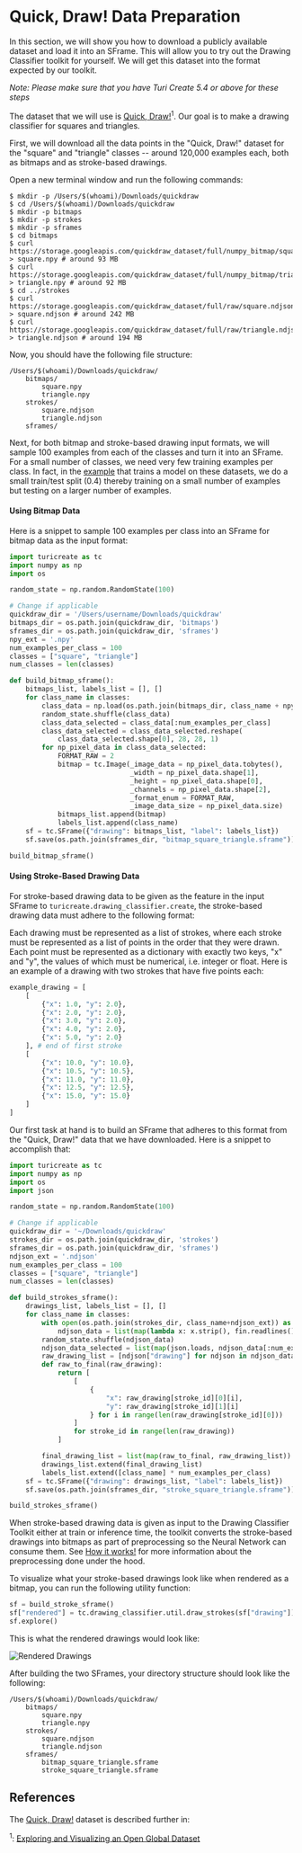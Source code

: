 # Quick, Draw! Data Preparation

In this section, we will show you how to download a publicly available dataset
and load it into an SFrame. This will allow you to try out the Drawing Classifier
toolkit for yourself. We will get this dataset into the format expected by our
toolkit.

*Note: Please make sure that you have Turi Create 5.4 or above for these steps*

The dataset that we will use is 
[Quick, Draw!](https://quickdraw.withgoogle.com/data)<sup>1</sup>. Our goal is to
make a drawing classifier for squares and triangles. 

First, we will download all the data points in the "Quick, Draw!" dataset for
the "square" and "triangle" classes -- around 120,000 examples each, 
both as bitmaps and as stroke-based drawings.

Open a new terminal window and run the following commands:

```
$ mkdir -p /Users/$(whoami)/Downloads/quickdraw
$ cd /Users/$(whoami)/Downloads/quickdraw
$ mkdir -p bitmaps
$ mkdir -p strokes
$ mkdir -p sframes
$ cd bitmaps
$ curl https://storage.googleapis.com/quickdraw_dataset/full/numpy_bitmap/square.npy > square.npy # around 93 MB
$ curl https://storage.googleapis.com/quickdraw_dataset/full/numpy_bitmap/triangle.npy > triangle.npy # around 92 MB
$ cd ../strokes
$ curl https://storage.googleapis.com/quickdraw_dataset/full/raw/square.ndjson > square.ndjson # around 242 MB
$ curl https://storage.googleapis.com/quickdraw_dataset/full/raw/triangle.ndjson > triangle.ndjson # around 194 MB
```

Now, you should have the following file structure:

```
/Users/$(whoami)/Downloads/quickdraw/
    bitmaps/
        square.npy
        triangle.npy
    strokes/
        square.ndjson
        triangle.ndjson
    sframes/

```

Next, for both bitmap and stroke-based drawing input formats, 
we will sample 100 examples from each of the classes and turn it into an SFrame.
For a small number of classes, we need very few training examples per class. 
In fact, in the [example](README.md) that trains a model on these datasets,
we do a small train/test split (0.4) thereby training on a small number of 
examples but testing on a larger number of examples.

#### Using Bitmap Data

Here is a snippet to sample 100 examples per class into an SFrame for bitmap 
data as the input format:

```python
import turicreate as tc
import numpy as np
import os

random_state = np.random.RandomState(100)

# Change if applicable
quickdraw_dir = '/Users/username/Downloads/quickdraw'
bitmaps_dir = os.path.join(quickdraw_dir, 'bitmaps')
sframes_dir = os.path.join(quickdraw_dir, 'sframes')
npy_ext = '.npy'
num_examples_per_class = 100
classes = ["square", "triangle"]
num_classes = len(classes)

def build_bitmap_sframe():
    bitmaps_list, labels_list = [], []
    for class_name in classes:
        class_data = np.load(os.path.join(bitmaps_dir, class_name + npy_ext))
        random_state.shuffle(class_data)
        class_data_selected = class_data[:num_examples_per_class]
        class_data_selected = class_data_selected.reshape(
            class_data_selected.shape[0], 28, 28, 1)
        for np_pixel_data in class_data_selected:
            FORMAT_RAW = 2
            bitmap = tc.Image(_image_data = np_pixel_data.tobytes(),
                              _width = np_pixel_data.shape[1],
                              _height = np_pixel_data.shape[0],
                              _channels = np_pixel_data.shape[2],
                              _format_enum = FORMAT_RAW,
                              _image_data_size = np_pixel_data.size)
            bitmaps_list.append(bitmap)
            labels_list.append(class_name)
    sf = tc.SFrame({"drawing": bitmaps_list, "label": labels_list})
    sf.save(os.path.join(sframes_dir, "bitmap_square_triangle.sframe"))

build_bitmap_sframe()
```

#### Using Stroke-Based Drawing Data

For stroke-based drawing data to be given as the feature in the input SFrame 
to `turicreate.drawing_classifier.create`, the stroke-based drawing data 
must adhere to the following format:

Each drawing must be represented as a list of strokes, where each stroke must 
be represented as a list of points in the order that they were drawn. 
Each point must be represented as a dictionary with exactly two keys, 
"x" and "y", the values of which must be numerical, i.e. integer or float.
Here is an example of a drawing with two strokes that have five points each:

```python
example_drawing = [
    [
        {"x": 1.0, "y": 2.0},
        {"x": 2.0, "y": 2.0},
        {"x": 3.0, "y": 2.0},
        {"x": 4.0, "y": 2.0},
        {"x": 5.0, "y": 2.0}
    ], # end of first stroke
    [
        {"x": 10.0, "y": 10.0},
        {"x": 10.5, "y": 10.5},
        {"x": 11.0, "y": 11.0},
        {"x": 12.5, "y": 12.5},
        {"x": 15.0, "y": 15.0}
    ]
]
```

Our first task at hand is to build an SFrame that adheres to this format from 
the "Quick, Draw!" data that we have downloaded. 
Here is a snippet to accomplish that:
```python
import turicreate as tc
import numpy as np
import os
import json

random_state = np.random.RandomState(100)

# Change if applicable
quickdraw_dir = '~/Downloads/quickdraw'
strokes_dir = os.path.join(quickdraw_dir, 'strokes')
sframes_dir = os.path.join(quickdraw_dir, 'sframes')
ndjson_ext = '.ndjson'
num_examples_per_class = 100
classes = ["square", "triangle"]
num_classes = len(classes)

def build_strokes_sframe():
    drawings_list, labels_list = [], []
    for class_name in classes:
        with open(os.path.join(strokes_dir, class_name+ndjson_ext)) as fin:
            ndjson_data = list(map(lambda x: x.strip(), fin.readlines()))
        random_state.shuffle(ndjson_data)
        ndjson_data_selected = list(map(json.loads, ndjson_data[:num_examples_per_class]))
        raw_drawing_list = [ndjson["drawing"] for ndjson in ndjson_data_selected]
        def raw_to_final(raw_drawing):
            return [
                [
                    {
                        "x": raw_drawing[stroke_id][0][i], 
                        "y": raw_drawing[stroke_id][1][i]
                    } for i in range(len(raw_drawing[stroke_id][0]))
                ] 
                for stroke_id in range(len(raw_drawing))
            ]

        final_drawing_list = list(map(raw_to_final, raw_drawing_list))
        drawings_list.extend(final_drawing_list)
        labels_list.extend([class_name] * num_examples_per_class)
    sf = tc.SFrame({"drawing": drawings_list, "label": labels_list})
    sf.save(os.path.join(sframes_dir, "stroke_square_triangle.sframe"))

build_strokes_sframe()
```

When stroke-based drawing data is given as input to the Drawing Classifier 
Toolkit either at train or inference time, the toolkit converts the 
stroke-based drawings into bitmaps as part of preprocessing so the 
Neural Network can consume them. See [How it works!](how-it-works.md) for
more information about the preprocessing done under the hood.

To visualize what your stroke-based drawings look like when rendered as a 
bitmap, you can run the following utility function:
```python
sf = build_stroke_sframe()
sf["rendered"] = tc.drawing_classifier.util.draw_strokes(sf["drawing"])
sf.explore()
```

This is what the rendered drawings would look like:

![Rendered Drawings](images/rendered_drawings.png)

After building the two SFrames, your directory structure should look like the
following:
```
/Users/$(whoami)/Downloads/quickdraw/
    bitmaps/
        square.npy
        triangle.npy
    strokes/
        square.ndjson
        triangle.ndjson
    sframes/
        bitmap_square_triangle.sframe
        stroke_square_triangle.sframe
```


## References

The [Quick, Draw!](https://quickdraw.withgoogle.com/data) dataset is described
further in:

<sup>1</sup>: [Exploring and Visualizing an Open Global Dataset](https://ai.googleblog.com/2017/08/exploring-and-visualizing-open-global.html)
